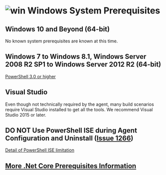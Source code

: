 # ![win](../res/win_med.png) Windows System Prerequisites

## Windows 10 and Beyond (64-bit)

No known system prerequisites are known at this time.

## Windows 7 to Windows 8.1, Windows Server 2008 R2 SP1 to Windows Server 2012 R2 (64-bit)

[PowerShell 3.0 or higher](https://msdn.microsoft.com/en-us/powershell/scripting/setup/installing-windows-powershell)

## Visual Studio

Even though not technically required by the agent, many build scenarios require Visual Studio installed to get all the tools.  We recommend Visual Studio 2015 or later.

## DO NOT Use PowerShell ISE during Agent Configuration and Uninstall ([Issue 1266](https://github.com/Microsoft/vsts-agent/issues/1266))

[Detail of PowerShell ISE limitation](https://blogs.msdn.microsoft.com/powershell/2009/02/04/console-application-non-support-in-the-ise/)  

## [More .Net Core Prerequisites Information](https://docs.microsoft.com/en-us/dotnet/core/windows-prerequisites?tabs=netcore2x)
